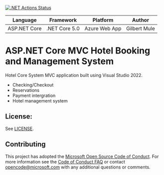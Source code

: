 [![.NET Actions Status](https://github.com/OptimusV7/AckberryHotelSystem/workflows/dotnet/badge.svg)](https://github.com/OptimusV7/AckberryHotelSystem/actions)

| Language | Framework | Platform | Author |
| -------- | -------- |--------|--------|
| ASP.NET Core | .NET Core 5.0 | Azure Web App | Gilbert Mule


# ASP.NET Core MVC Hotel Booking and Management System 

Hotel Core System MVC application built using Visual Studio 2022.
- Checking/Checkout
- Reservations
- Payment intergration
- Hotel management system

## License:
See [LICENSE](LICENSE).


## Contributing
This project has adopted the [Microsoft Open Source Code of Conduct](https://opensource.microsoft.com/codeofconduct/).
For more information see the [Code of Conduct FAQ](https://opensource.microsoft.com/codeofconduct/faq/) or
contact [opencode@microsoft.com](mailto:opencode@microsoft.com) with any additional questions or comments.

